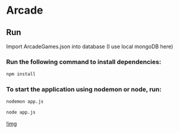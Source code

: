 # Arcade

## Run
Import ArcadeGames.json into database (I use local mongoDB here) 
### Run the following command to install dependencies:
```bash
npm install
```
### To start the application using nodemon or node, run:
```bash
nodemon app.js
```

```bash
node app.js
```
[!img](https://github.com/JesseLee62/img-storage/blob/master/Arcade/demo1-games.jpg)
